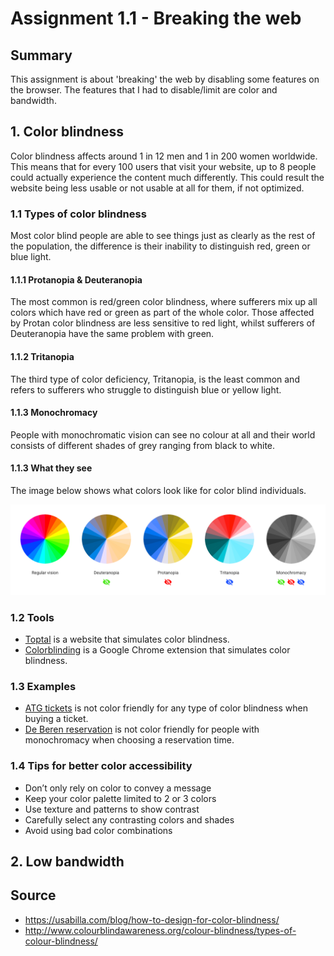 # Assignment 1.1 - Breaking the web

## Summary
This assignment is about 'breaking' the web by disabling some features on the browser. 
The features that I had to disable/limit are color and bandwidth.

## 1. Color blindness
Color blindness affects around 1 in 12 men and 1 in 200 women worldwide. 
This means that for every 100 users that visit your website, 
up to 8 people could actually experience the content much differently. 
This could result the website being less usable or not usable at all for them, if not optimized.

### 1.1 Types of color blindness
Most color blind people are able to see things just as clearly as the rest of the population, the difference is their inability to distinguish red, green or blue light.

#### 1.1.1 Protanopia & Deuteranopia
The most common is red/green color blindness, where sufferers mix up all colors which have red or green as part of the whole color. Those affected by Protan color blindness are less sensitive to red light, whilst sufferers of Deuteranopia have the same problem with green.

#### 1.1.2 Tritanopia 
The third type of color deficiency, Tritanopia, is the least common and refers to sufferers who struggle to distinguish blue or yellow light.

#### 1.1.3 Monochromacy 
People with monochromatic vision can see no colour at all and their world consists of different shades of grey ranging from black to white.

#### 1.1.3 What they see
The image below shows what colors look like for color blind individuals.

<img src="https://github.com/Arash217/browser-technologies-1819/blob/master/Week1/docs/color-blindness.png"/>

### 1.2 Tools
- [Toptal](https://www.toptal.com/designers/colorfilter/) is a website that simulates color blindness.
- [Colorblinding](https://chrome.google.com/webstore/detail/colorblinding/dgbgleaofjainknadoffbjkclicbbgaa) is a Google Chrome extension that simulates color blindness.

### 1.3 Examples
- [ATG tickets](https://atg.nliven.co/tickets/series/wicked/wicked-103989?startDate=03-27-2019&_ga=2.180328228.1492796431.1552309213-323361853.1552309213#mapView) is not color friendly for any type of color blindness when buying a ticket. 
- [De Beren reservation](https://www.beren.nl/welkom/reserveer-online/?new=1&res=1&i=c84a127447a251b6d038b97aa86096725c31ba3a) is not color friendly for people with monochromacy when choosing a reservation time.
### 1.4 Tips for better color accessibility
- Don’t only rely on color to convey a message
- Keep your color palette limited to 2 or 3 colors
- Use texture and patterns to show contrast
- Carefully select any contrasting colors and shades
- Avoid using bad color combinations

## 2. Low bandwidth


## Source
- https://usabilla.com/blog/how-to-design-for-color-blindness/
- http://www.colourblindawareness.org/colour-blindness/types-of-colour-blindness/
